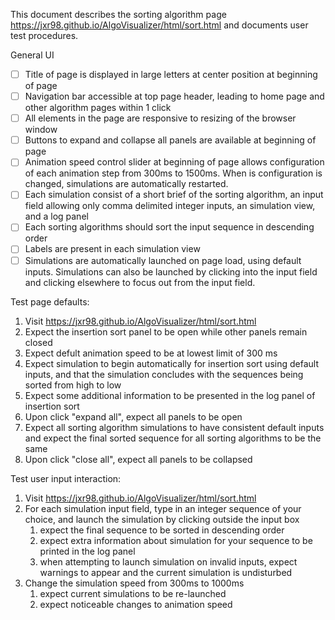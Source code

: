 This document describes the sorting algorithm page https://jxr98.github.io/AlgoVisualizer/html/sort.html and documents user test procedures.

General UI
- [ ] Title of page is displayed in large letters at center position at beginning of page
- [ ] Navigation bar accessible at top page header, leading to home page and other algorithm pages within 1 click
- [ ] All elements in the page are responsive to resizing of the browser window
- [ ] Buttons to expand and collapse all panels are available at beginning of page
- [ ] Animation speed control slider at beginning of page allows configuration of each animation step from 300ms to 1500ms. When is configuration is changed, simulations are automatically restarted.
- [ ] Each simulation consist of a short brief of the sorting algorithm, an input field allowing only comma delimited integer inputs, an simulation view, and a log panel
- [ ] Each sorting algorithms should sort the input sequence in descending order
- [ ] Labels are present in each simulation view
- [ ] Simulations are automatically launched on page load, using default inputs. Simulations can also be launched by clicking into the input field and clicking elsewhere to focus out from the input field.

Test page defaults:
1. Visit https://jxr98.github.io/AlgoVisualizer/html/sort.html
2. Expect the insertion sort panel to be open while other panels remain closed
3. Expect defult animation speed to be at lowest limit of 300 ms
4. Expect simulation to begin automatically for insertion sort using default inputs, and that the simulation concludes with the sequences being sorted from high to low
5. Expect some additional information to be presented in the log panel of insertion sort
6. Upon click "expand all", expect all panels to be open
7. Expect all sorting algorithm simulations to have consistent default inputs and expect the final sorted sequence for all sorting algorithms to be the same
8. Upon click "close all", expect all panels to be collapsed

Test user input interaction:
1. Visit https://jxr98.github.io/AlgoVisualizer/html/sort.html
2. For each simulation input field, type in an integer sequence of your choice, and launch the simulation by clicking outside the input box
   1. expect the final sequence to be sorted in descending order
   2. expect extra information about simulation for your sequence to be printed in the log panel
   3. when attempting to launch simulation on invalid inputs, expect warnings to appear and the current simulation is undisturbed
3. Change the simulation speed from 300ms to 1000ms
   1. expect current simulations to be re-launched
   2. expect noticeable changes to animation speed
